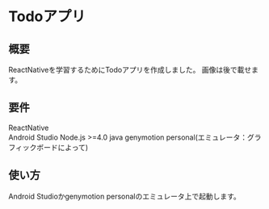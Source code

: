 # Todoアプリ

## 概要
ReactNativeを学習するためにTodoアプリを作成しました。
画像は後で載せます。

## 要件
ReactNative  
Android Studio
Node.js >=4.0
java
genymotion personal(エミュレータ：グラフィックボードによって)


## 使い方

Android Studioかgenymotion personalのエミュレータ上で起動します。
